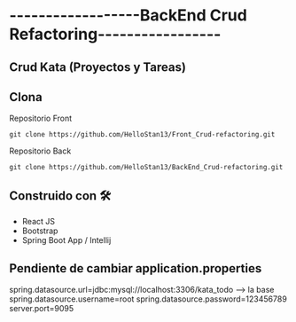 # ------------------BackEnd Crud Refactoring-----------------
## Crud Kata (Proyectos y Tareas)

## Clona
Repositorio Front
```plain
git clone https://github.com/HelloStan13/Front_Crud-refactoring.git
```

Repositorio Back
```plain
git clone https://github.com/HelloStan13/BackEnd_Crud-refactoring.git
```


## Construido con 🛠️
- React JS
- Bootstrap
- Spring Boot App / Intellij

## Pendiente de cambiar application.properties
spring.datasource.url=jdbc:mysql://localhost:3306/kata_todo --> la base
spring.datasource.username=root
spring.datasource.password=123456789
server.port=9095
